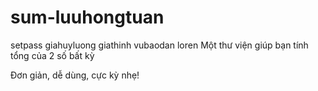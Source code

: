 # sum-luuhongtuan
setpass
giahuyluong
giathinh
vubaodan
loren
Một thư viện giúp bạn tính tổng của 2 số bất kỳ

Đơn giản, dễ dùng, cực kỳ nhẹ!

